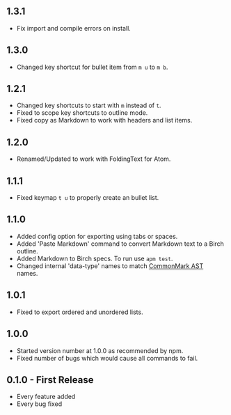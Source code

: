 ## 1.3.1

- Fix import and compile errors on install.

## 1.3.0

- Changed key shortcut for bullet item from `m u` to `m b`.

## 1.2.1

- Changed key shortcuts to start with `m` instead of `t`.
- Fixed to scope key shortcuts to outline mode.
- Fixed copy as Markdown to work with headers and list items.

## 1.2.0

- Renamed/Updated to work with FoldingText for Atom.

## 1.1.1

- Fixed keymap `t u` to properly create an bullet list.

## 1.1.0

- Added config option for exporting using tabs or spaces.
- Added 'Paste Markdown' command to convert Markdown text to a Birch outline.
- Added Markdown to Birch specs. To run use `apm test`.
- Changed internal 'data-type' names to match [CommonMark AST](https://github.com/jgm/commonmark.js) names.

## 1.0.1

- Fixed to export ordered and unordered lists.

## 1.0.0

- Started version number at 1.0.0 as recommended by npm.
- Fixed number of bugs which would cause all commands to fail.

## 0.1.0 - First Release

- Every feature added
- Every bug fixed
